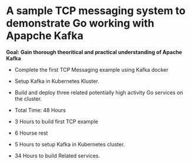 # A sample TCP messaging system to demonstrate Go working with Apapche Kafka

**Goal: Gain thorough theoritical and practical understanding of Apache Kafka**

* Complete the first TCP Messaging example using Kafka docker
* Setup Kafka in Kubernetes Kluster.
* Build and deploy three related potentially high activity Go services on the cluster.

* Total Time: 48 Hours
* 3 Hours to build first TCP example
* 6 Hourse rest
* 5 Hours to setup Kafka in Kubernetes cluster.
* 34 Hours to build Related services.